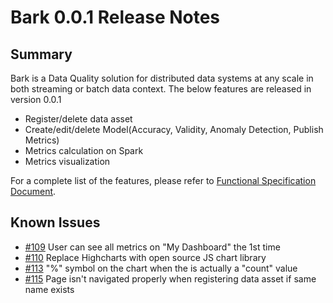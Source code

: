 # Bark 0.0.1 Release Notes

## Summary
Bark is a Data Quality solution for distributed data systems at any scale in both streaming or batch data context. The below features are released in version 0.0.1

- Register/delete data asset
- Create/edit/delete Model(Accuracy, Validity, Anomaly Detection, Publish Metrics)
- Metrics calculation on Spark
- Metrics visualization

For a complete list of the features, please refer to [Functional Specification Document](FSD.md).

## Known Issues
- [#109](https://github.corp.ebay.com/bark/barkweb/issues/109) User can see all metrics on "My Dashboard" the 1st time
- [#110](https://github.corp.ebay.com/bark/barkweb/issues/110) Replace Highcharts with open source JS chart library
- [#113](https://github.corp.ebay.com/bark/barkweb/issues/113) "%" symbol on the chart when the is actually a "count" value
- [#115](https://github.corp.ebay.com/bark/barkweb/issues/115) Page isn't navigated properly when registering data asset if same name exists
